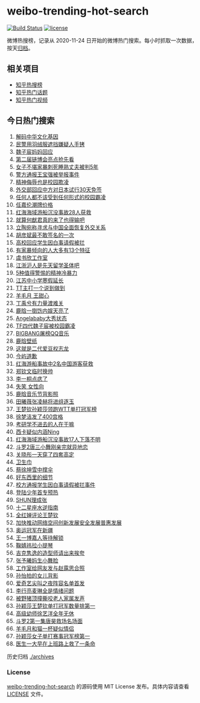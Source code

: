 # weibo-trending-hot-search

[![Build Status](https://github.com/justjavac/weibo-trending-hot-search/workflows/ci/badge.svg?branch=master)](https://github.com/justjavac/weibo-trending-hot-search/actions)
[![license](https://img.shields.io/github/license/justjavac/weibo-trending-hot-search)](https://github.com/justjavac/weibo-trending-hot-search/blob/master/LICENSE)

微博热搜榜，记录从 2020-11-24 日开始的微博热门搜索。每小时抓取一次数据，按天[归档](./archives)。

## 相关项目

- [知乎热搜榜](https://github.com/justjavac/zhihu-trending-top-search)
- [知乎热门话题](https://github.com/justjavac/zhihu-trending-hot-questions)
- [知乎热门视频](https://github.com/justjavac/zhihu-trending-hot-video)

## 今日热门搜索

<!-- BEGIN -->
<!-- 最后更新时间 Tue Nov 26 2024 02:09:34 GMT+0800 (China Standard Time) -->

1. [解码中华文化基因](https://s.weibo.com//weibo?q=%23%E8%A7%A3%E7%A0%81%E4%B8%AD%E5%8D%8E%E6%96%87%E5%8C%96%E5%9F%BA%E5%9B%A0%23&Refer=new_time)
1. [民警用羽绒服遮挡嫌疑人手铐](https://s.weibo.com//weibo?q=%23%E6%B0%91%E8%AD%A6%E7%94%A8%E7%BE%BD%E7%BB%92%E6%9C%8D%E9%81%AE%E6%8C%A1%E5%AB%8C%E7%96%91%E4%BA%BA%E6%89%8B%E9%93%90%23&t=31&band_rank=49&Refer=top)
1. [魏子宸妈妈回应](https://s.weibo.com//weibo?q=%23%E9%AD%8F%E5%AD%90%E5%AE%B8%E5%A6%88%E5%A6%88%E5%9B%9E%E5%BA%94%23&t=31&band_rank=1&Refer=top)
1. [第二届链博会亮点抢先看](https://s.weibo.com//weibo?q=%23%E7%AC%AC%E4%BA%8C%E5%B1%8A%E9%93%BE%E5%8D%9A%E4%BC%9A%E4%BA%AE%E7%82%B9%E6%8A%A2%E5%85%88%E7%9C%8B%23&t=31&band_rank=3&Refer=top)
1. [女子不堪家暴刺死睡熟丈夫被判5年](https://s.weibo.com//weibo?q=%23%E5%A5%B3%E5%AD%90%E4%B8%8D%E5%A0%AA%E5%AE%B6%E6%9A%B4%E5%88%BA%E6%AD%BB%E7%9D%A1%E7%86%9F%E4%B8%88%E5%A4%AB%E8%A2%AB%E5%88%A45%E5%B9%B4%23&t=31&band_rank=4&Refer=top)
1. [警方通报王宝强被举报事件](https://s.weibo.com//weibo?q=%23%E8%AD%A6%E6%96%B9%E9%80%9A%E6%8A%A5%E7%8E%8B%E5%AE%9D%E5%BC%BA%E8%A2%AB%E4%B8%BE%E6%8A%A5%E4%BA%8B%E4%BB%B6%23&t=31&band_rank=11&Refer=top)
1. [精神侮辱也是校园欺凌](https://s.weibo.com//weibo?q=%23%E7%B2%BE%E7%A5%9E%E4%BE%AE%E8%BE%B1%E4%B9%9F%E6%98%AF%E6%A0%A1%E5%9B%AD%E6%AC%BA%E5%87%8C%23&t=31&band_rank=6&Refer=top)
1. [外交部回应中方对日本试行30天免签](https://s.weibo.com//weibo?q=%23%E5%A4%96%E4%BA%A4%E9%83%A8%E5%9B%9E%E5%BA%94%E4%B8%AD%E6%96%B9%E5%AF%B9%E6%97%A5%E6%9C%AC%E8%AF%95%E8%A1%8C30%E5%A4%A9%E5%85%8D%E7%AD%BE%23&t=31&band_rank=6&Refer=top)
1. [任何人都不该受到任何形式的校园霸凌](https://s.weibo.com//weibo?q=%23%E4%BB%BB%E4%BD%95%E4%BA%BA%E9%83%BD%E4%B8%8D%E8%AF%A5%E5%8F%97%E5%88%B0%E4%BB%BB%E4%BD%95%E5%BD%A2%E5%BC%8F%E7%9A%84%E6%A0%A1%E5%9B%AD%E9%9C%B8%E5%87%8C%23&t=31&band_rank=13&Refer=top)
1. [任嘉伦潮牌价格](https://s.weibo.com//weibo?q=%23%E4%BB%BB%E5%98%89%E4%BC%A6%E6%BD%AE%E7%89%8C%E4%BB%B7%E6%A0%BC%23&t=31&band_rank=5&Refer=top)
1. [红海海域游船沉没事故28人获救](https://s.weibo.com//weibo?q=%23%E7%BA%A2%E6%B5%B7%E6%B5%B7%E5%9F%9F%E6%B8%B8%E8%88%B9%E6%B2%89%E6%B2%A1%E4%BA%8B%E6%95%8528%E4%BA%BA%E8%8E%B7%E6%95%91%23&t=31&band_rank=10&Refer=top)
1. [就算何猷君真的来了也得输吧](https://s.weibo.com//weibo?q=%E5%B0%B1%E7%AE%97%E4%BD%95%E7%8C%B7%E5%90%9B%E7%9C%9F%E7%9A%84%E6%9D%A5%E4%BA%86%E4%B9%9F%E5%BE%97%E8%BE%93%E5%90%A7&t=31&band_rank=32&Refer=top)
1. [立陶宛称寻求与中国全面恢复外交关系](https://s.weibo.com//weibo?q=%23%E7%AB%8B%E9%99%B6%E5%AE%9B%E7%A7%B0%E5%AF%BB%E6%B1%82%E4%B8%8E%E4%B8%AD%E5%9B%BD%E5%85%A8%E9%9D%A2%E6%81%A2%E5%A4%8D%E5%A4%96%E4%BA%A4%E5%85%B3%E7%B3%BB%23&t=31&band_rank=12&Refer=top)
1. [胡彦斌最不敢签名的一次](https://s.weibo.com//weibo?q=%E8%83%A1%E5%BD%A6%E6%96%8C%E6%9C%80%E4%B8%8D%E6%95%A2%E7%AD%BE%E5%90%8D%E7%9A%84%E4%B8%80%E6%AC%A1&t=31&band_rank=7&Refer=top)
1. [高校回应学生因白事请假被拦](https://s.weibo.com//weibo?q=%23%E9%AB%98%E6%A0%A1%E5%9B%9E%E5%BA%94%E5%AD%A6%E7%94%9F%E5%9B%A0%E7%99%BD%E4%BA%8B%E8%AF%B7%E5%81%87%E8%A2%AB%E6%8B%A6%23&t=31&band_rank=19&Refer=top)
1. [有家暴倾向的人大多有13个特征](https://s.weibo.com//weibo?q=%23%E6%9C%89%E5%AE%B6%E6%9A%B4%E5%80%BE%E5%90%91%E7%9A%84%E4%BA%BA%E5%A4%A7%E5%A4%9A%E6%9C%8913%E4%B8%AA%E7%89%B9%E5%BE%81%23&t=31&band_rank=9&Refer=top)
1. [虞书欣工作室](https://s.weibo.com//weibo?q=%23%E8%99%9E%E4%B9%A6%E6%AC%A3%E5%B7%A5%E4%BD%9C%E5%AE%A4%23&t=31&band_rank=15&Refer=top)
1. [江浙沪人是先天留学圣体吧](https://s.weibo.com//weibo?q=%E6%B1%9F%E6%B5%99%E6%B2%AA%E4%BA%BA%E6%98%AF%E5%85%88%E5%A4%A9%E7%95%99%E5%AD%A6%E5%9C%A3%E4%BD%93%E5%90%A7&t=31&band_rank=18&Refer=top)
1. [5种值得警惕的精神冷暴力](https://s.weibo.com//weibo?q=%235%E7%A7%8D%E5%80%BC%E5%BE%97%E8%AD%A6%E6%83%95%E7%9A%84%E7%B2%BE%E7%A5%9E%E5%86%B7%E6%9A%B4%E5%8A%9B%23&t=31&band_rank=18&Refer=top)
1. [江苏中小学寒假延长](https://s.weibo.com//weibo?q=%23%E6%B1%9F%E8%8B%8F%E4%B8%AD%E5%B0%8F%E5%AD%A6%E5%AF%92%E5%81%87%E5%BB%B6%E9%95%BF%23&t=31&band_rank=10&Refer=top)
1. [TT主打一个说到做到](https://s.weibo.com//weibo?q=TT%E4%B8%BB%E6%89%93%E4%B8%80%E4%B8%AA%E8%AF%B4%E5%88%B0%E5%81%9A%E5%88%B0&t=31&band_rank=20&Refer=top)
1. [羊毛月 王甜心](https://s.weibo.com//weibo?q=%E7%BE%8A%E6%AF%9B%E6%9C%88%20%E7%8E%8B%E7%94%9C%E5%BF%83&t=31&band_rank=8&Refer=top)
1. [丁禹兮有力量渡难关](https://s.weibo.com//weibo?q=%23%E4%B8%81%E7%A6%B9%E5%85%AE%E6%9C%89%E5%8A%9B%E9%87%8F%E6%B8%A1%E9%9A%BE%E5%85%B3%23&t=31&band_rank=14&Refer=top)
1. [鹿晗一捯饬内娱天亮了](https://s.weibo.com//weibo?q=%E9%B9%BF%E6%99%97%E4%B8%80%E6%8D%AF%E9%A5%AC%E5%86%85%E5%A8%B1%E5%A4%A9%E4%BA%AE%E4%BA%86&t=31&band_rank=21&Refer=top)
1. [Angelababy大秀状态](https://s.weibo.com//weibo?q=Angelababy%E5%A4%A7%E7%A7%80%E7%8A%B6%E6%80%81&t=31&band_rank=22&Refer=top)
1. [TF四代魏子宸被校园霸凌](https://s.weibo.com//weibo?q=%23TF%E5%9B%9B%E4%BB%A3%E9%AD%8F%E5%AD%90%E5%AE%B8%E8%A2%AB%E6%A0%A1%E5%9B%AD%E9%9C%B8%E5%87%8C%23&t=31&band_rank=24&Refer=top)
1. [BIGBANG屠榜QQ音乐](https://s.weibo.com//weibo?q=%23BIGBANG%E5%B1%A0%E6%A6%9CQQ%E9%9F%B3%E4%B9%90%23&t=31&band_rank=26&Refer=top)
1. [鹿晗壁纸](https://s.weibo.com//weibo?q=%E9%B9%BF%E6%99%97%E5%A3%81%E7%BA%B8&t=31&band_rank=27&Refer=top)
1. [这就是二代爱豆权志龙](https://s.weibo.com//weibo?q=%23%E8%BF%99%E5%B0%B1%E6%98%AF%E4%BA%8C%E4%BB%A3%E7%88%B1%E8%B1%86%E6%9D%83%E5%BF%97%E9%BE%99%23&t=31&band_rank=30&Refer=top)
1. [今屿道歉](https://s.weibo.com//weibo?q=%23%E4%BB%8A%E5%B1%BF%E9%81%93%E6%AD%89%23&t=31&band_rank=42&Refer=top)
1. [红海游船事故中2名中国游客获救](https://s.weibo.com//weibo?q=%23%E7%BA%A2%E6%B5%B7%E6%B8%B8%E8%88%B9%E4%BA%8B%E6%95%85%E4%B8%AD2%E5%90%8D%E4%B8%AD%E5%9B%BD%E6%B8%B8%E5%AE%A2%E8%8E%B7%E6%95%91%23&t=31&band_rank=50&Refer=top)
1. [郑钦文临时换帅](https://s.weibo.com//weibo?q=%23%E9%83%91%E9%92%A6%E6%96%87%E4%B8%B4%E6%97%B6%E6%8D%A2%E5%B8%85%23&t=31&band_rank=31&Refer=top)
1. [李一桐点痣了](https://s.weibo.com//weibo?q=%E6%9D%8E%E4%B8%80%E6%A1%90%E7%82%B9%E7%97%A3%E4%BA%86&t=31&band_rank=34&Refer=top)
1. [失笑 女性向](https://s.weibo.com//weibo?q=%E5%A4%B1%E7%AC%91%20%E5%A5%B3%E6%80%A7%E5%90%91&t=31&band_rank=33&Refer=top)
1. [鹿晗音乐节背影照](https://s.weibo.com//weibo?q=%23%E9%B9%BF%E6%99%97%E9%9F%B3%E4%B9%90%E8%8A%82%E8%83%8C%E5%BD%B1%E7%85%A7%23&t=31&band_rank=33&Refer=top)
1. [田曦薇张凌赫将进组逐玉](https://s.weibo.com//weibo?q=%23%E7%94%B0%E6%9B%A6%E8%96%87%E5%BC%A0%E5%87%8C%E8%B5%AB%E5%B0%86%E8%BF%9B%E7%BB%84%E9%80%90%E7%8E%89%23&t=31&band_rank=29&Refer=top)
1. [王楚钦孙颖莎领跑WTT单打冠军榜](https://s.weibo.com//weibo?q=%23%E7%8E%8B%E6%A5%9A%E9%92%A6%E5%AD%99%E9%A2%96%E8%8E%8E%E9%A2%86%E8%B7%91WTT%E5%8D%95%E6%89%93%E5%86%A0%E5%86%9B%E6%A6%9C%23&t=31&band_rank=25&Refer=top)
1. [徐梦洁发了400宫格](https://s.weibo.com//weibo?q=%E5%BE%90%E6%A2%A6%E6%B4%81%E5%8F%91%E4%BA%86400%E5%AE%AB%E6%A0%BC&t=31&band_rank=33&Refer=top)
1. [考研学不进去的人在干嘛](https://s.weibo.com//weibo?q=%E8%80%83%E7%A0%94%E5%AD%A6%E4%B8%8D%E8%BF%9B%E5%8E%BB%E7%9A%84%E4%BA%BA%E5%9C%A8%E5%B9%B2%E5%98%9B&t=31&band_rank=31&Refer=top)
1. [西卡疑似内涵Ning](https://s.weibo.com//weibo?q=%23%E8%A5%BF%E5%8D%A1%E7%96%91%E4%BC%BC%E5%86%85%E6%B6%B5Ning%23&t=31&band_rank=36&Refer=top)
1. [红海海域游船沉没事故17人下落不明](https://s.weibo.com//weibo?q=%23%E7%BA%A2%E6%B5%B7%E6%B5%B7%E5%9F%9F%E6%B8%B8%E8%88%B9%E6%B2%89%E6%B2%A1%E4%BA%8B%E6%95%8517%E4%BA%BA%E4%B8%8B%E8%90%BD%E4%B8%8D%E6%98%8E%23&t=31&band_rank=23&Refer=top)
1. [斗罗2唐三小舞刚亲完就异地恋](https://s.weibo.com//weibo?q=%E6%96%97%E7%BD%972%E5%94%90%E4%B8%89%E5%B0%8F%E8%88%9E%E5%88%9A%E4%BA%B2%E5%AE%8C%E5%B0%B1%E5%BC%82%E5%9C%B0%E6%81%8B&t=31&band_rank=48&Refer=top)
1. [关晓彤一天穿了四套高定](https://s.weibo.com//weibo?q=%E5%85%B3%E6%99%93%E5%BD%A4%E4%B8%80%E5%A4%A9%E7%A9%BF%E4%BA%86%E5%9B%9B%E5%A5%97%E9%AB%98%E5%AE%9A&t=31&band_rank=35&Refer=top)
1. [卫生巾](https://s.weibo.com//weibo?q=%E5%8D%AB%E7%94%9F%E5%B7%BE&t=31&band_rank=17&Refer=top)
1. [蔡徐坤雪中撑伞](https://s.weibo.com//weibo?q=%23%E8%94%A1%E5%BE%90%E5%9D%A4%E9%9B%AA%E4%B8%AD%E6%92%91%E4%BC%9E%23&t=31&band_rank=32&Refer=top)
1. [好东西里的细节](https://s.weibo.com//weibo?q=%E5%A5%BD%E4%B8%9C%E8%A5%BF%E9%87%8C%E7%9A%84%E7%BB%86%E8%8A%82&t=31&band_rank=45&Refer=top)
1. [校方通报学生因白事请假被拦事件](https://s.weibo.com//weibo?q=%23%E6%A0%A1%E6%96%B9%E9%80%9A%E6%8A%A5%E5%AD%A6%E7%94%9F%E5%9B%A0%E7%99%BD%E4%BA%8B%E8%AF%B7%E5%81%87%E8%A2%AB%E6%8B%A6%E4%BA%8B%E4%BB%B6%23&t=31&band_rank=40&Refer=top)
1. [登陆少年首专预热](https://s.weibo.com//weibo?q=%23%E7%99%BB%E9%99%86%E5%B0%91%E5%B9%B4%E9%A6%96%E4%B8%93%E9%A2%84%E7%83%AD%23&t=31&band_rank=47&Refer=top)
1. [SHUN理成张](https://s.weibo.com//weibo?q=%23SHUN%E7%90%86%E6%88%90%E5%BC%A0%23&t=31&band_rank=48&Refer=top)
1. [十二星座水逆指南](https://s.weibo.com//weibo?q=%23%E5%8D%81%E4%BA%8C%E6%98%9F%E5%BA%A7%E6%B0%B4%E9%80%86%E6%8C%87%E5%8D%97%23&t=31&band_rank=16&Refer=top)
1. [全红婵评论王楚钦](https://s.weibo.com//weibo?q=%23%E5%85%A8%E7%BA%A2%E5%A9%B5%E8%AF%84%E8%AE%BA%E7%8E%8B%E6%A5%9A%E9%92%A6%23&t=31&band_rank=38&Refer=top)
1. [加快推动网络空间创新发展安全发展普惠发展](https://s.weibo.com//weibo?q=%23%E5%8A%A0%E5%BF%AB%E6%8E%A8%E5%8A%A8%E7%BD%91%E7%BB%9C%E7%A9%BA%E9%97%B4%E5%88%9B%E6%96%B0%E5%8F%91%E5%B1%95%E5%AE%89%E5%85%A8%E5%8F%91%E5%B1%95%E6%99%AE%E6%83%A0%E5%8F%91%E5%B1%95%23&Refer=new_time)
1. [奥运冠军在新疆](https://s.weibo.com//weibo?q=%23%E5%A5%A5%E8%BF%90%E5%86%A0%E5%86%9B%E5%9C%A8%E6%96%B0%E7%96%86%23&t=31&band_rank=3&Refer=top)
1. [王一博嘉人等待解锁](https://s.weibo.com//weibo?q=%23%E7%8E%8B%E4%B8%80%E5%8D%9A%E5%98%89%E4%BA%BA%E7%AD%89%E5%BE%85%E8%A7%A3%E9%94%81%23&t=31&band_rank=26&Refer=top)
1. [鞠婧祎拉小提琴](https://s.weibo.com//weibo?q=%E9%9E%A0%E5%A9%A7%E7%A5%8E%E6%8B%89%E5%B0%8F%E6%8F%90%E7%90%B4&t=31&band_rank=29&Refer=top)
1. [吉克隽逸的造型师请出来挨夸](https://s.weibo.com//weibo?q=%E5%90%89%E5%85%8B%E9%9A%BD%E9%80%B8%E7%9A%84%E9%80%A0%E5%9E%8B%E5%B8%88%E8%AF%B7%E5%87%BA%E6%9D%A5%E6%8C%A8%E5%A4%B8&t=31&band_rank=20&Refer=top)
1. [张予曦妈生小舞脸](https://s.weibo.com//weibo?q=%E5%BC%A0%E4%BA%88%E6%9B%A6%E5%A6%88%E7%94%9F%E5%B0%8F%E8%88%9E%E8%84%B8&t=31&band_rank=28&Refer=top)
1. [工作室给网友发与赵露思合照](https://s.weibo.com//weibo?q=%23%E5%B7%A5%E4%BD%9C%E5%AE%A4%E7%BB%99%E7%BD%91%E5%8F%8B%E5%8F%91%E4%B8%8E%E8%B5%B5%E9%9C%B2%E6%80%9D%E5%90%88%E7%85%A7%23&t=31&band_rank=44&Refer=top)
1. [孙怡拍的女儿背影](https://s.weibo.com//weibo?q=%23%E5%AD%99%E6%80%A1%E6%8B%8D%E7%9A%84%E5%A5%B3%E5%84%BF%E8%83%8C%E5%BD%B1%23&t=31&band_rank=45&Refer=top)
1. [爱奇艺尖叫之夜阵容名单首发](https://s.weibo.com//weibo?q=%23%E7%88%B1%E5%A5%87%E8%89%BA%E5%B0%96%E5%8F%AB%E4%B9%8B%E5%A4%9C%E9%98%B5%E5%AE%B9%E5%90%8D%E5%8D%95%E9%A6%96%E5%8F%91%23&t=31&band_rank=39&Refer=top)
1. [李行亮麦琳全是情绪问题](https://s.weibo.com//weibo?q=%23%E6%9D%8E%E8%A1%8C%E4%BA%AE%E9%BA%A6%E7%90%B3%E5%85%A8%E6%98%AF%E6%83%85%E7%BB%AA%E9%97%AE%E9%A2%98%23&t=31&band_rank=41&Refer=top)
1. [被野猪顶撞撕咬老人家属发声](https://s.weibo.com//weibo?q=%23%E8%A2%AB%E9%87%8E%E7%8C%AA%E9%A1%B6%E6%92%9E%E6%92%95%E5%92%AC%E8%80%81%E4%BA%BA%E5%AE%B6%E5%B1%9E%E5%8F%91%E5%A3%B0%23&t=31&band_rank=2&Refer=top)
1. [孙颖莎王楚钦单打冠军数量排第一](https://s.weibo.com//weibo?q=%23%E5%AD%99%E9%A2%96%E8%8E%8E%E7%8E%8B%E6%A5%9A%E9%92%A6%E5%8D%95%E6%89%93%E5%86%A0%E5%86%9B%E6%95%B0%E9%87%8F%E6%8E%92%E7%AC%AC%E4%B8%80%23&t=31&band_rank=37&Refer=top)
1. [高级幼师徐艺洋全年无休](https://s.weibo.com//weibo?q=%23%E9%AB%98%E7%BA%A7%E5%B9%BC%E5%B8%88%E5%BE%90%E8%89%BA%E6%B4%8B%E5%85%A8%E5%B9%B4%E6%97%A0%E4%BC%91%23&t=31&band_rank=43&Refer=top)
1. [斗罗2第一集唐昊救场名场面](https://s.weibo.com//weibo?q=%E6%96%97%E7%BD%972%E7%AC%AC%E4%B8%80%E9%9B%86%E5%94%90%E6%98%8A%E6%95%91%E5%9C%BA%E5%90%8D%E5%9C%BA%E9%9D%A2&t=31&band_rank=44&Refer=top)
1. [羊毛月和猫一杯疑似情侣](https://s.weibo.com//weibo?q=%23%E7%BE%8A%E6%AF%9B%E6%9C%88%E5%92%8C%E7%8C%AB%E4%B8%80%E6%9D%AF%E7%96%91%E4%BC%BC%E6%83%85%E4%BE%A3%23&t=31&band_rank=46&Refer=top)
1. [孙颖莎女子单打赛事冠军榜第一](https://s.weibo.com//weibo?q=%23%E5%AD%99%E9%A2%96%E8%8E%8E%E5%A5%B3%E5%AD%90%E5%8D%95%E6%89%93%E8%B5%9B%E4%BA%8B%E5%86%A0%E5%86%9B%E6%A6%9C%E7%AC%AC%E4%B8%80%23&t=31&band_rank=47&Refer=top)
1. [医生一大早在上班路上救了一条命](https://s.weibo.com//weibo?q=%23%E5%8C%BB%E7%94%9F%E4%B8%80%E5%A4%A7%E6%97%A9%E5%9C%A8%E4%B8%8A%E7%8F%AD%E8%B7%AF%E4%B8%8A%E6%95%91%E4%BA%86%E4%B8%80%E6%9D%A1%E5%91%BD%23&t=31&band_rank=49&Refer=top)

<!-- END -->

历史归档 [./archives](./archives)

### License

[weibo-trending-hot-search](https://github.com/justjavac/weibo-trending-hot-search) 的源码使用 MIT License
发布。具体内容请查看 [LICENSE](./LICENSE) 文件。
